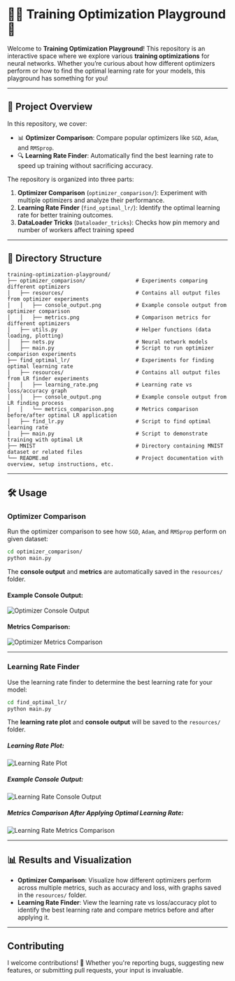 # 🧑‍💻 Training Optimization Playground 🎯

Welcome to **Training Optimization Playground**! This repository is an interactive space where we explore various **training optimizations** for neural networks. Whether you’re curious about how different optimizers perform or how to find the optimal learning rate for your models, this playground has something for you!

---

## 🚀 Project Overview

In this repository, we cover:
- 📊 **Optimizer Comparison**: Compare popular optimizers like `SGD`, `Adam`, and `RMSprop`.
- 🔍 **Learning Rate Finder**: Automatically find the best learning rate to speed up training without sacrificing accuracy.
  
The repository is organized into three parts:
1. **Optimizer Comparison** (`optimizer_comparison/`): Experiment with multiple optimizers and analyze their performance.
2. **Learning Rate Finder** (`find_optimal_lr/`): Identify the optimal learning rate for better training outcomes.
3. **DataLoader Tricks** (`Dataloader_tricks`): Checks how pin memory and number of workers affect training speed
---

## 📂 Directory Structure

```
training-optimization-playground/
├── optimizer_comparison/                # Experiments comparing different optimizers
│   ├── resources/                       # Contains all output files from optimizer experiments
│   │   ├── console_output.png           # Example console output from optimizer comparison
│   │   ├── metrics.png                  # Comparison metrics for different optimizers
│   ├── utils.py                         # Helper functions (data loading, plotting)
│   ├── nets.py                          # Neural network models
│   ├── main.py                          # Script to run optimizer comparison experiments
├── find_optimal_lr/                     # Experiments for finding optimal learning rate
│   ├── resources/                       # Contains all output files from LR finder experiments
│   │   ├── learning_rate.png            # Learning rate vs loss/accuracy graph
│   │   ├── console_output.png           # Example console output from LR finding process
│   │   └── metrics_comparison.png       # Metrics comparison before/after optimal LR application
│   ├── find_lr.py                       # Script to find optimal learning rate
│   ├── main.py                          # Script to demonstrate training with optimal LR
├── MNIST                                # Directory containing MNIST dataset or related files
└── README.md                            # Project documentation with overview, setup instructions, etc.
```

---

## 🛠️ Usage

### Optimizer Comparison

Run the optimizer comparison to see how `SGD`, `Adam`, and `RMSprop` perform on given dataset:

```bash
cd optimizer_comparison/
python main.py
```

The **console output** and **metrics** are automatically saved in the `resources/` folder.

#### Example Console Output:
![Optimizer Console Output](optimizer_comparison/resources/console_output.png)

#### Metrics Comparison:
![Optimizer Metrics Comparison](optimizer_comparison/resources/metrics.png)

---

### Learning Rate Finder

Use the learning rate finder to determine the best learning rate for your model:

```bash
cd find_optimal_lr/
python main.py
```

The **learning rate plot** and **console output** will be saved to the `resources/` folder.

##### Learning Rate Plot:
![Learning Rate Plot](find_optimal_lr/resources/learning_rate.png)

##### Example Console Output:
![Learning Rate Console Output](find_optimal_lr/resources/console_output.png)

##### Metrics Comparison After Applying Optimal Learning Rate:
![Learning Rate Metrics Comparison](find_optimal_lr/resources/metrics_comparison.png)

---

## 📊 Results and Visualization

- **Optimizer Comparison**: Visualize how different optimizers perform across multiple metrics, such as accuracy and loss, with graphs saved in the `resources/` folder.
- **Learning Rate Finder**: View the learning rate vs loss/accuracy plot to identify the best learning rate and compare metrics before and after applying it.

---

## Contributing

I welcome contributions! 🎉 Whether you're reporting bugs, suggesting new features, or submitting pull requests, your input is invaluable.
